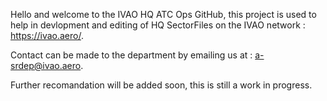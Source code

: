 Hello and welcome to the IVAO HQ ATC Ops GitHub, this project is used to help in devlopment and editing of HQ SectorFiles on the IVAO network : https://ivao.aero/.

Contact can be made to the department by emailing us at : a-srdep@ivao.aero.

Further recomandation will be added soon, this is still a work in progress.
